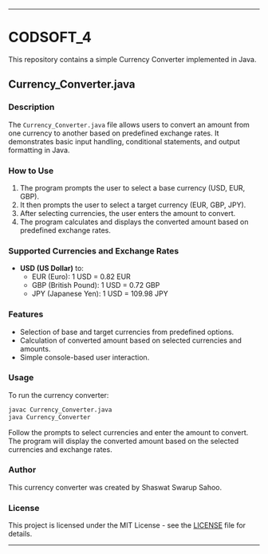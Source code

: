 
---

# CODSOFT_4

This repository contains a simple Currency Converter implemented in Java.

## Currency_Converter.java

### Description
The `Currency_Converter.java` file allows users to convert an amount from one currency to another based on predefined exchange rates. It demonstrates basic input handling, conditional statements, and output formatting in Java.

### How to Use
1. The program prompts the user to select a base currency (USD, EUR, GBP).
2. It then prompts the user to select a target currency (EUR, GBP, JPY).
3. After selecting currencies, the user enters the amount to convert.
4. The program calculates and displays the converted amount based on predefined exchange rates.

### Supported Currencies and Exchange Rates
- **USD (US Dollar)** to:
  - EUR (Euro): 1 USD = 0.82 EUR
  - GBP (British Pound): 1 USD = 0.72 GBP
  - JPY (Japanese Yen): 1 USD = 109.98 JPY

### Features
- Selection of base and target currencies from predefined options.
- Calculation of converted amount based on selected currencies and amounts.
- Simple console-based user interaction.

### Usage
To run the currency converter:
```bash
javac Currency_Converter.java
java Currency_Converter
```
Follow the prompts to select currencies and enter the amount to convert. The program will display the converted amount based on the selected currencies and exchange rates.

### Author
This currency converter was created by Shaswat Swarup Sahoo.

### License
This project is licensed under the MIT License - see the [LICENSE](LICENSE) file for details.

---
